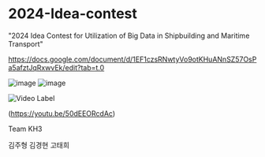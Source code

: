 # 2024-Idea-contest

"2024 Idea Contest for Utilization of Big Data in Shipbuilding and Maritime Transport"


https://docs.google.com/document/d/1EF1czsRNwtyVo9otKHuANnSZ57OsPa5afztJqRxwvEk/edit?tab=t.0


![image](https://github.com/user-attachments/assets/e73803e4-7d89-4c69-aa1a-6971524c1a03)
![image](https://github.com/user-attachments/assets/fdfebace-6bcd-4c31-917e-17babecd9fe0)

![Video Label](http://img.youtube.com/vi/50dEEORcdAc/0.jpg)


(https://youtu.be/50dEEORcdAc)


Team KH3

김주형 김경현 고태희
